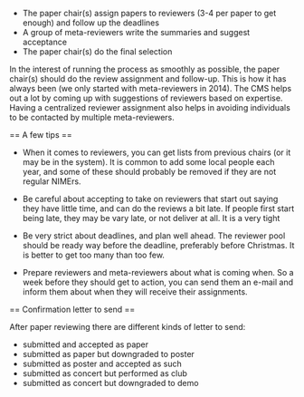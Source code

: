 * The paper chair(s) assign papers to reviewers (3-4 per paper to get enough) and follow up the deadlines
* A group of meta-reviewers write the summaries and suggest acceptance
* The paper chair(s) do the final selection

In the interest of running the process as smoothly as possible, the paper chair(s) should do the review assignment and follow-up. This is how it has always been (we only started with meta-reviewers in 2014). The CMS helps out a lot by coming up with suggestions of reviewers based on expertise. Having a centralized reviewer assignment also helps in avoiding individuals to be contacted by multiple meta-reviewers.

== A few tips ==

* When it comes to reviewers, you can get lists from previous chairs (or it may be in the system). It is common to add some local people each year, and some of these should probably be removed if they are not regular NIMErs.

* Be careful about accepting to take on reviewers that start out saying they have little time, and can do the reviews a bit late. If people first start being late, they may be vary late, or not deliver at all. It is a very tight

* Be very strict about deadlines, and plan well ahead. The reviewer pool should be ready way before the deadline, preferably before Christmas. It is better to get too many than too few.

* Prepare reviewers and meta-reviewers about what is coming when. So a week before they should get to action, you can send them an e-mail and inform them about when they will receive their assignments. 


== Confirmation letter to send ==

After paper reviewing there are different kinds of letter to send:
* submitted and accepted as paper
* submitted as paper but downgraded to poster
* submitted as poster and accepted as such
* submitted as concert but performed as club
* submitted as concert but downgraded to demo
